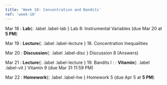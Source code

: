 ```yaml
---
title: 'Week 10: Concentration and Bandits'
ref: 'week-10'
---
```


Mar 18
: **Lab**{: .label .label-lab } Lab 8: Instrumental Variables (due Mar 20 at **5 PM**)

Mar 19
: **Lecture**{: .label .label-lecture } 18. Concentration Inequalities

Mar 20
: **Discussion**{: .label .label-disc } Discussion 8 (Answers)

Mar 21
: **Lecture**{: .label .label-lecture } 19. Bandits I
: : **Vitamin**{: .label .label-vit } Vitamin 9 (due Mar 31 11:59 PM)

Mar 22
: **Homework**{: .label .label-hw } Homework 5 (due Apr 5 at **5 PM**)
